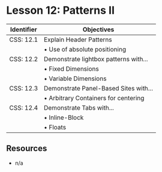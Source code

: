 # Lesson 12: Patterns II

Identifier   | Objectives
-------------|------------
CSS: 12.1    | Explain Header Patterns
             | &bull; Use of absolute positioning
CSS: 12.2    | Demonstrate lightbox patterns with...
             | &bull; Fixed Dimensions
             | &bull; Variable Dimensions
CSS: 12.3    | Demonstrate Panel-Based Sites with...
             | &bull; Arbitrary Containers for centering
CSS: 12.4    | Demonstrate Tabs with...
             | &bull; Inline-Block
             | &bull; Floats

## Resources
- n/a